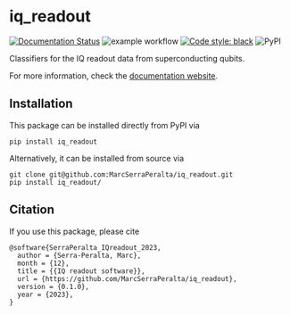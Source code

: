 # iq_readout

[![Documentation Status](https://readthedocs.org/projects/iq-readout/badge/?version=latest)](https://iq-readout.readthedocs.io/en/latest/?badge=latest)
![example workflow](https://github.com/MarcSerraPeralta/iq_readout/actions/workflows/actions.yaml/badge.svg)
[![Code style: black](https://img.shields.io/badge/code%20style-black-000000.svg)](https://github.com/psf/black)
![PyPI](https://img.shields.io/pypi/v/iq_readout?label=pypi%20package)

Classifiers for the IQ readout data from superconducting qubits.

For more information, check the [documentation website](https://iq-readout.readthedocs.io/en/latest/index.html).

## Installation

This package can be installed directly from PyPI via
```
pip install iq_readout
```

Alternatively, it can be installed from source via
```
git clone git@github.com:MarcSerraPeralta/iq_readout.git
pip install iq_readout/
```

## Citation

If you use this package, please cite

```
@software{SerraPeralta_IQreadout_2023,
  author = {Serra-Peralta, Marc},
  month = {12},
  title = {{IQ readout software}},
  url = {https://github.com/MarcSerraPeralta/iq_readout},
  version = {0.1.0},
  year = {2023},
}
```
